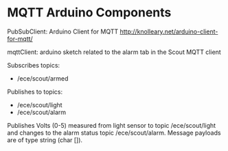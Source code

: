 MQTT Arduino Components
====

PubSubClient: Arduino Client for MQTT
http://knolleary.net/arduino-client-for-mqtt/

mqttClient: arduino sketch related to the alarm tab in the Scout MQTT client

Subscribes topics: 
* /ece/scout/armed

Publishes to topics: 
* /ece/scout/light
* /ece/scout/alarm

Publishes Volts (0-5) measured from light sensor to topic /ece/scout/light and changes to the alarm status topic /ece/scout/alarm. 
Message payloads are of type string (char []).
